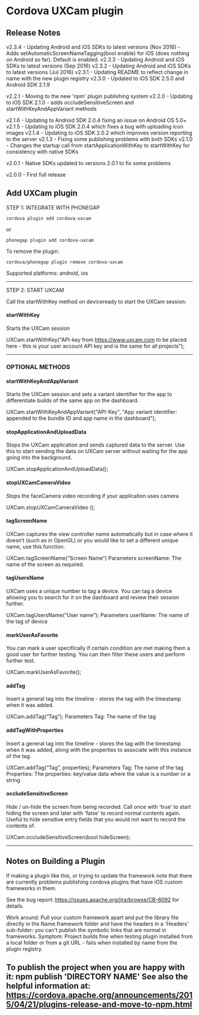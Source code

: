 
# Cordova UXCam plugin

## Release Notes ##
v2.3.4 - Updating Android and iOS SDKs to latest versions (Nov 2016)
	   - Adds setAutomaticScreenNameTagging(bool enable) for iOS (does nothing on Android so far). Default is enabled.
v2.3.3 - Updating Android and iOS SDKs to latest versions (Sep 2016)
v2.3.2 - Updating Android and iOS SDKs to latest versions (Jul 2016)
v2.3.1 - Updating README to reflect change in name with the new plugin registry
v2.3.0 - Updated to iOS SDK 2.5.0 and Android SDK 2.1.9

v2.2.1 - Moving to the new 'npm' plugin publishing system
v2.2.0 - Updating to iOS SDK 2.1.0 - adds occludeSensitiveScreen and startWithKeyAndAppVariant methods

v2.1.6 - Updating to Android SDK 2.0.4 fixing an issue on Android OS 5.0+
v2.1.5 - Updating to iOS SDK 2.0.4 which fixes a bug with uploading icon images
v2.1.4 - Updating to iOS SDK 2.0.2 which improves version reporting to the server
v2.1.3 - Fixing some publishing problems with both SDKs
v2.1.0 - Changes the startup call from startApplicationWithKey to startWithKey for consistency with native SDKs

v2.0.1 - Native SDKs updated to versions 2.0.1 to fix some problems

v2.0.0 - First full release


## Add UXCam plugin

STEP 1: INTEGRATE  WITH PHONEGAP

    cordova plugin add cordova-uxcam

or

    phonegap plugin add cordova-uxcam
  

To remove the plugin: 

    cordova/phonegap plugin remove cordova-uxcam


Supported platforms: android, ios

---

STEP 2: START UXCAM

Call the startWithKey method on deviceready to start the UXCam session:

#### startWithKey
Starts the UXCam session

UXCam.startWithKey("API-key from https://www.uxcam.com to be placed here - this is your user account API key and is the same for all projects");

---

### OPTIONAL METHODS

#### startWithKeyAndAppVariant
Starts the UXCam session and sets a variant identifier for the app to differentiate builds of the same app on the dashboard.

UXCam.startWithKeyAndAppVariant("API-Key", "App variant identifier: appended to the bundle ID and app name in the dashboard");


#### stopApplicationAndUploadData 
Stops the UXCam application and sends captured data to the server. Use this to start sending the data on UXCam server without waiting for the app going into the background.

UXCam.stopApplicationAndUploadData();


#### stopUXCamCameraVideo
Stops the faceCamera video recording if your application uses camera 

UXCam.stopUXCamCameraVideo ();


#### tagScreenName
UXCam captures the view controller name automatically but in case where it doesn’t (such as in OpenGL) or you would like to set a different unique name, use this function.

UXCam.tagScreenName(“Screen Name”)
Parameters 
screenName: The name of the screen as required.


#### tagUsersName
UXCam uses a unique number to tag a device. You can tag a device allowing you to search for it on the dashboard and review their session further.

UXCam.tagUsersName(“User name”);
Parameters 
userName: The name of the tag of device


#### markUserAsFavorite
You can mark a user specifically if certain condition are met making them a good user for further testing. You can then filter these users and perform further test.

UXCam.markUserAsFavorite();


#### addTag
Insert a general tag into the timeline - stores the tag with the timestamp when it was added. 

UXCam.addTag(“Tag”);
Parameters 
Tag: The name of the tag

#### addTagWithProperties

Insert a general tag into the timeline - stores the tag with the timestamp when it was added, along with the properties to associate with this instance of the tag. 

UXCam.addTag(“Tag”, properties);
Parameters 
Tag: The name of the tag
Properties: The properties: key/value data where the value is a number or a string 

#### occludeSensitiveScreen
Hide / un-hide the screen from being recorded. Call once with 'true' to start hiding the screen and later with 'false' to record normal contents again.
Useful to hide sensitive entry fields that you would not want to record the contents of.

UXCam.occludeSensitiveScreen(bool hideScreen);

---

## Notes on Building a Plugin ##

If making a plugin like this, or trying to update the framework note that there are currently problems publishing cordova plugins that have iOS custom frameworks in them.

See the bug report: https://issues.apache.org/jira/browse/CB-6092 for details.

Work around: Pull your custom framework apart and put the library file directly in the Name.framework folder and have the headers in a 'Headers' sub-folder: you can't publish the symbolic links that are normal in frameworks.
Symptom: Project builds fine when testing plugin installed from a local folder or from a git URL - fails when installed by name from the plugin registry.

To publish the project when you are happy with it: npm publish 'DIRECTORY NAME'
See also the helpful information at: https://cordova.apache.org/announcements/2015/04/21/plugins-release-and-move-to-npm.html
-- 
